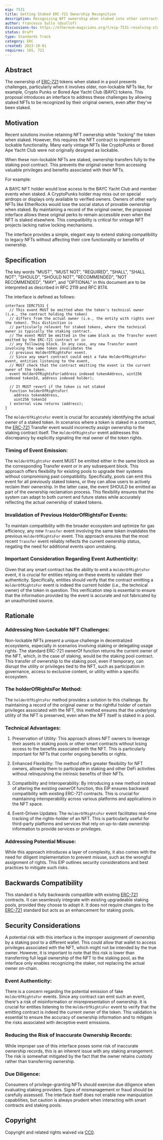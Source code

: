 ```yaml
---
eip: 7531
title: Getting Staked ERC-721 Ownership Recognition
description: Recognizing NFT ownership when staked into other contracts.
author: Francesco Sullo (@sullof)
discussions-to: https://ethereum-magicians.org/t/eip-7531-resolving-staked-erc-721-ownership-recognition/15967
status: Draft
type: Standards Track
category: ERC
created: 2023-10-01
requires: 165, 721
---
```


## Abstract

The ownership of [ERC-721](./eip-721.md) tokens when staked in a pool presents challenges, particularly when it involves older, non-lockable NFTs like, for example, Crypto Punks or Bored Ape Yacht Club (BAYC) tokens. This proposal introduces an interface to address these challenges by allowing staked NFTs to be recognized by their original owners, even after they've been staked.

## Motivation

Recent solutions involve retaining NFT ownership while "locking" the token when staked. However, this requires the NFT contract to implement lockable functionality. Many early vintage NFTs like CryptoPunks or Bored Ape Yacht Club were not originally designed as lockable.

When these non-lockable NFTs are staked, ownership transfers fully to the staking pool contract. This prevents the original owner from accessing valuable privileges and benefits associated with their NFTs.

For example:

A BAYC NFT holder would lose access to the BAYC Yacht Club and member events when staked.
A CryptoPunks holder may miss out on special airdrops or displays only available to verified owners.
Owners of other early NFTs like EtherRocks would lose the social status of provable ownership when staked.
By maintaining a record of the original owner, the proposed interface allows these original perks to remain accessible even when the NFT is staked elsewhere. This compatibility is critical for vintage NFT projects lacking native locking mechanisms.

The interface provides a simple, elegant way to extend staking compatibility to legacy NFTs without affecting their core functionality or benefits of ownership.

## Specification

The key words "MUST", "MUST NOT", "REQUIRED", "SHALL", "SHALL NOT", "SHOULD", "SHOULD NOT", "RECOMMENDED", "NOT RECOMMENDED", "MAY", and "OPTIONAL" in this document are to be interpreted as described in RFC 2119 and RFC 8174.

The interface is defined as follows:

```solidity
interface IERC7531 {
  // This event MUST be emitted when the token's technical owner (i.e., the contract holding the token)
  // differs from the actual owner (i.e., the entity with rights over the token). This distinction is 
  // particularly relevant for staked tokens, where the technical owner is typically the staking contract.
  // The event MUST be emitted in the same block as the Transfer event emitted by the ERC-721 contract or in 
  // any following block. In any case, any new Transfer event involving the same token invalidates the 
  // previous HolderOfRightsFor event. 
  // Since any smart contract could emit a fake HolderOfRightsFor event, entities listening to the event, 
  // MUST check that the contract emitting the event is the current owner of the token.
  event HolderOfRightsFor(address indexed tokenAddress, uint256 indexed tokenId, address indexed holder);
  
  // It MUST revert if the token is not staked
  function holderOfRightsFor(
    address tokenAddress,
    uint256 tokenId
  ) external view returns (address);
}
```

The `HolderOfRightsFor` event is crucial for accurately identifying the actual owner of a staked token. In scenarios where a token is staked in a contract, the [ERC-721](./eip-721.md) Transfer event would incorrectly assign ownership to the staking contract itself. The `HolderOfRightsFor` event addresses this discrepancy by explicitly signaling the real owner of the token rights.

### Timing of Event Emission:

The `HolderOfRightsFor` event MUST be emitted either in the same block as the corresponding Transfer event or in any subsequent block. This approach offers flexibility for existing pools to upgrade their systems without compromising past compatibility. Specifically, pools can emit this event for all previously staked tokens, or they can allow users to actively reclaim their ownership. In the latter case, the event SHOULD be emitted as part of the ownership reclamation process. This flexibility ensures that the system can adapt to both current and future states while accurately reflecting the actual ownership of staked tokens.

### Invalidation of Previous HolderOfRightsFor Events:

To maintain compatibility with the broader ecosystem and optimize for gas efficiency, any new `Transfer` event involving the same token invalidates the previous `HolderOfRightsFor` event. This approach ensures that the most recent `Transfer` event reliably reflects the current ownership status, negating the need for additional events upon unstaking.

### Important Consideration Regarding Event Authenticity:

Given that any smart contract has the ability to emit a `HolderOfRightsFor` event, it is crucial for entities relying on these events to validate their authenticity. Specifically, entities should verify that the contract emitting a `HolderOfRightsFor` event is indeed the current holder (i.e., the technical owner) of the token in question. This verification step is essential to ensure that the information provided by the event is accurate and not fabricated by an unauthorized source.

## Rationale

### Addressing Non-Lockable NFT Challenges:

Non-lockable NFTs present a unique challenge in decentralized ecosystems, especially in scenarios involving staking or delegating usage rights. The standard ERC-721 ownerOf function returns the current owner of the NFT, which, in the case of staking, would be the staking pool contract. This transfer of ownership to the staking pool, even if temporary, can disrupt the utility or privileges tied to the NFT, such as participation in governance, access to exclusive content, or utility within a specific ecosystem.

### The holderOfRightsFor Method:

The `holderOfRightsFor` method provides a solution to this challenge. By maintaining a record of the original owner or the rightful holder of certain privileges associated with the NFT, this method ensures that the underlying utility of the NFT is preserved, even when the NFT itself is staked in a pool.

### Technical Advantages:

1. Preservation of Utility: This approach allows NFT owners to leverage their assets in staking pools or other smart contracts without losing access to the benefits associated with the NFT. This is particularly important for NFTs that confer ongoing benefits or rights.

2. Enhanced Flexibility: The method offers greater flexibility for NFT owners, allowing them to participate in staking and other DeFi activities without relinquishing the intrinsic benefits of their NFTs.

3. Compatibility and Interoperability: By introducing a new method instead of altering the existing ownerOf function, this EIP ensures backward compatibility with existing ERC-721 contracts. This is crucial for maintaining interoperability across various platforms and applications in the NFT space.

4. Event-Driven Updates: The `HolderOfRightsFor` event facilitates real-time tracking of the rights-holder of an NFT. This is particularly useful for third-party platforms and services that rely on up-to-date ownership information to provide services or privileges.

### Addressing Potential Misuse:

While this approach introduces a layer of complexity, it also comes with the need for diligent implementation to prevent misuse, such as the wrongful assignment of rights. This EIP outlines security considerations and best practices to mitigate such risks.

## Backwards Compatibility

This standard is fully backwards compatible with existing [ERC-721](./eip-721.md) contracts. It can seamlessly integrate with existing upgradeable staking pools, provided they choose to adopt it. It does not require changes to the [ERC-721](./eip-721.md) standard but acts as an enhancement for staking pools.

## Security Considerations

A potential risk with this interface is the improper assignment of ownership by a staking pool to a different wallet. This could allow that wallet to access privileges associated with the NFT, which might not be intended by the true owner. However, it is important to note that this risk is lower than transferring full legal ownership of the NFT to the staking pool, as the interface only enables recognizing the staker, not replacing the actual owner on-chain.

### Event Authenticity:

There is a concern regarding the potential emission of fake `HolderOfRightsFor` events. Since any contract can emit such an event, there's a risk of misinformation or misrepresentation of ownership. It is crucial for entities listening to the `HolderOfRightsFor` event to verify that the emitting contract is indeed the current owner of the token. This validation is essential to ensure the accuracy of ownership information and to mitigate the risks associated with deceptive event emissions.

### Reducing the Risk of Inaccurate Ownership Records:

While improper use of this interface poses some risk of inaccurate ownership records, this is an inherent issue with any staking arrangement. The risk is somewhat mitigated by the fact that the owner retains custody rather than transferring ownership.

### Due Diligence:

Consumers of privilege-granting NFTs should exercise due diligence when evaluating staking providers. Signs of mismanagement or fraud should be carefully assessed. The interface itself does not enable new manipulation capabilities, but caution is always prudent when interacting with smart contracts and staking pools.

## Copyright

Copyright and related rights waived via [CC0](../LICENSE.md).
